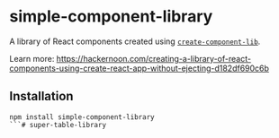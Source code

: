 # simple-component-library

A library of React components created using [`create-component-lib`](https://www.npmjs.com/package/create-component-lib).

Learn more: https://hackernoon.com/creating-a-library-of-react-components-using-create-react-app-without-ejecting-d182df690c6b

## Installation

```
npm install simple-component-library
```#   s u p e r - t a b l e - l i b r a r y  
 